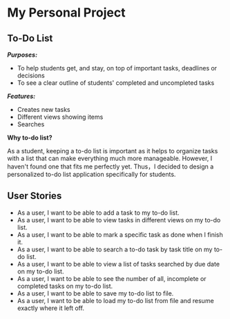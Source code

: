 # My Personal Project

## To-Do List

***Purposes:***
- To help students get, and stay, on top of important tasks, deadlines or decisions
- To see a clear outline of students' completed and uncompleted tasks


***Features:***
- Creates new tasks
- Different views showing items
- Searches


**Why to-do list?**

As a student, keeping a to-do list is important as it helps to organize tasks with a list that can make everything much
more manageable. However, I haven't found one that fits me perfectly yet. Thus，I decided to design a personalized
to-do list application specifically for students.


## User Stories

- As a user, I want to be able to add a task to my to-do list.
- As a user, I want to be able to view tasks in different views on my to-do list.
- As a user, I want to be able to mark a specific task as done when I finish it.
- As a user, I want to be able to search a to-do task by task title on my to-do list.
- As a user, I want to be able to view a list of tasks searched by due date on my to-do list. 
- As a user, I want to be able to see the number of all, incomplete or completed tasks on my to-do list.
- As a user, I want to be able to save my to-do list to file.
- As a user, I want to be able to load my to-do list from file and resume exactly where it left off.
